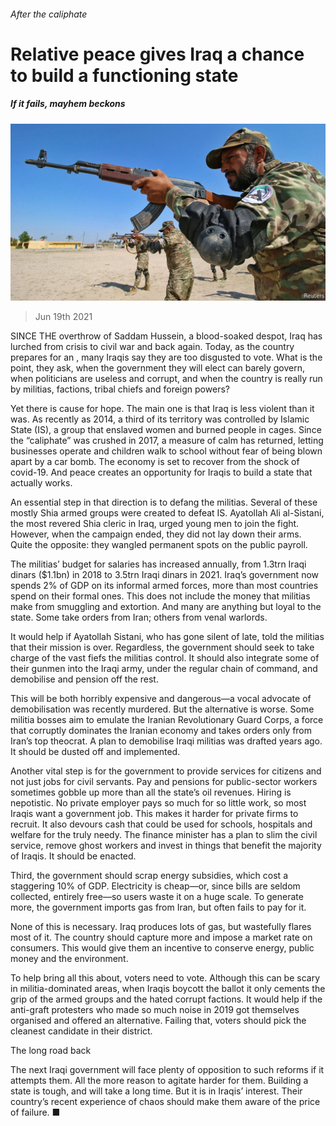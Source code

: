 ###### After the caliphate

# Relative peace gives Iraq a chance to build a functioning state 

##### If it fails, mayhem beckons 

![image](images/20210619_ldp501.jpg) 

> Jun 19th 2021 

SINCE THE overthrow of Saddam Hussein, a blood-soaked despot, Iraq has lurched from crisis to civil war and back again. Today, as the country prepares for an , many Iraqis say they are too disgusted to vote. What is the point, they ask, when the government they will elect can barely govern, when politicians are useless and corrupt, and when the country is really run by militias, factions, tribal chiefs and foreign powers?

Yet there is cause for hope. The main one is that Iraq is less violent than it was. As recently as 2014, a third of its territory was controlled by Islamic State (IS), a group that enslaved women and burned people in cages. Since the “caliphate” was crushed in 2017, a measure of calm has returned, letting businesses operate and children walk to school without fear of being blown apart by a car bomb. The economy is set to recover from the shock of covid-19. And peace creates an opportunity for Iraqis to build a state that actually works.


An essential step in that direction is to defang the militias. Several of these mostly Shia armed groups were created to defeat IS. Ayatollah Ali al-Sistani, the most revered Shia cleric in Iraq, urged young men to join the fight. However, when the campaign ended, they did not lay down their arms. Quite the opposite: they wangled permanent spots on the public payroll.

The militias’ budget for salaries has increased annually, from 1.3trn Iraqi dinars ($1.1bn) in 2018 to 3.5trn Iraqi dinars in 2021. Iraq’s government now spends 2% of GDP on its informal armed forces, more than most countries spend on their formal ones. This does not include the money that militias make from smuggling and extortion. And many are anything but loyal to the state. Some take orders from Iran; others from venal warlords.

It would help if Ayatollah Sistani, who has gone silent of late, told the militias that their mission is over. Regardless, the government should seek to take charge of the vast fiefs the militias control. It should also integrate some of their gunmen into the Iraqi army, under the regular chain of command, and demobilise and pension off the rest.

This will be both horribly expensive and dangerous—a vocal advocate of demobilisation was recently murdered. But the alternative is worse. Some militia bosses aim to emulate the Iranian Revolutionary Guard Corps, a force that corruptly dominates the Iranian economy and takes orders only from Iran’s top theocrat. A plan to demobilise Iraqi militias was drafted years ago. It should be dusted off and implemented.

Another vital step is for the government to provide services for citizens and not just jobs for civil servants. Pay and pensions for public-sector workers sometimes gobble up more than all the state’s oil revenues. Hiring is nepotistic. No private employer pays so much for so little work, so most Iraqis want a government job. This makes it harder for private firms to recruit. It also devours cash that could be used for schools, hospitals and welfare for the truly needy. The finance minister has a plan to slim the civil service, remove ghost workers and invest in things that benefit the majority of Iraqis. It should be enacted.

Third, the government should scrap energy subsidies, which cost a staggering 10% of GDP. Electricity is cheap—or, since bills are seldom collected, entirely free—so users waste it on a huge scale. To generate more, the government imports gas from Iran, but often fails to pay for it.

None of this is necessary. Iraq produces lots of gas, but wastefully flares most of it. The country should capture more and impose a market rate on consumers. This would give them an incentive to conserve energy, public money and the environment.

To help bring all this about, voters need to vote. Although this can be scary in militia-dominated areas, when Iraqis boycott the ballot it only cements the grip of the armed groups and the hated corrupt factions. It would help if the anti-graft protesters who made so much noise in 2019 got themselves organised and offered an alternative. Failing that, voters should pick the cleanest candidate in their district.

The long road back

The next Iraqi government will face plenty of opposition to such reforms if it attempts them. All the more reason to agitate harder for them. Building a state is tough, and will take a long time. But it is in Iraqis’ interest. Their country’s recent experience of chaos should make them aware of the price of failure. ■


